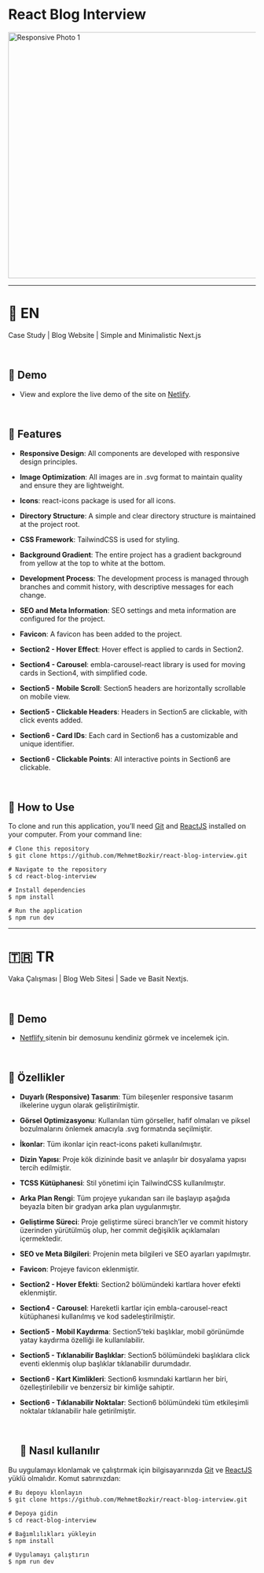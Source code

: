# React Blog Interview

<img align="center" src="https://github.com/user-attachments/assets/7833835e-8fb3-4fb8-a61b-6aa62ca09ebb" height="500" width="1200" alt="Responsive Photo 1"/>

<hr> 

<p align="center"> 

# :england: EN
Case Study | Blog Website | Simple and Minimalistic Next.js

<br> 

## :link: Demo
  - View and explore the live demo of the site on <a target="_blank" href="https://react-blog-interview-x.netlify.app/">Netlify</a>.

<br> 
  
:wrench: Features
  ------------------------------

- **Responsive Design**: All components are developed with responsive design principles.
- **Image Optimization**: All images are in .svg format to maintain quality and ensure they are lightweight.
- **Icons**: react-icons package is used for all icons.
- **Directory Structure**: A simple and clear directory structure is maintained at the project root.
- **CSS Framework**: TailwindCSS is used for styling.
- **Background Gradient**: The entire project has a gradient background from yellow at the top to white at the bottom.
- **Development Process**: The development process is managed through branches and commit history, with descriptive messages for each change.
- **SEO and Meta Information**: SEO settings and meta information are configured for the project.
- **Favicon**: A favicon has been added to the project.
- **Section2 - Hover Effect**: Hover effect is applied to cards in Section2.
- **Section4 - Carousel**: embla-carousel-react library is used for moving cards in Section4, with simplified code.
- **Section5 - Mobile Scroll**: Section5 headers are horizontally scrollable on mobile view.
- **Section5 - Clickable Headers**: Headers in Section5 are clickable, with click events added.
- **Section6 - Card IDs**: Each card in Section6 has a customizable and unique identifier.
- **Section6 - Clickable Points**: All interactive points in Section6 are clickable.

  <br> 

## :book: How to Use
To clone and run this application, you’ll need [Git](https://git-scm.com/downloads) and [ReactJS](https://reactjs.org/docs/getting-started.html) installed on your computer. From your command line:

```
# Clone this repository
$ git clone https://github.com/MehmetBozkir/react-blog-interview.git

# Navigate to the repository
$ cd react-blog-interview

# Install dependencies
$ npm install

# Run the application
$ npm run dev
```

<hr> 

# :tr: TR

Vaka Çalışması | Blog Web Sitesi | Sade ve Basit Nextjs.

<br> 

## :link: Demo
  - <a target="_blank" href="https://react-blog-interview-x.netlify.app//"> Netflify </a> sitenin bir demosunu kendiniz görmek ve incelemek için.

<br> 
  
:wrench: Özellikler
  ------------------------------

- **Duyarlı (Responsive) Tasarım**: Tüm bileşenler responsive tasarım ilkelerine uygun olarak geliştirilmiştir.
- **Görsel Optimizasyonu**: Kullanılan tüm görseller, hafif olmaları ve piksel bozulmalarını önlemek amacıyla .svg formatında seçilmiştir.
- **İkonlar**: Tüm ikonlar için react-icons paketi kullanılmıştır.
- **Dizin Yapısı**: Proje kök dizininde basit ve anlaşılır bir dosyalama yapısı tercih edilmiştir.
- **TCSS Kütüphanesi**: Stil yönetimi için TailwindCSS kullanılmıştır.
- **Arka Plan Rengi**: Tüm projeye yukarıdan sarı ile başlayıp aşağıda beyazla biten bir gradyan arka plan uygulanmıştır.
- **Geliştirme Süreci**: Proje geliştirme süreci branch’ler ve commit history üzerinden yürütülmüş olup, her commit değişiklik açıklamaları içermektedir.
- **SEO ve Meta Bilgileri**: Projenin meta bilgileri ve SEO ayarları yapılmıştır.
- **Favicon**: Projeye favicon eklenmiştir.
- **Section2 - Hover Efekti**: Section2 bölümündeki kartlara hover efekti eklenmiştir.
- **Section4 - Carousel**: Hareketli kartlar için embla-carousel-react kütüphanesi kullanılmış ve kod sadeleştirilmiştir.
- **Section5 - Mobil Kaydırma**: Section5’teki başlıklar, mobil görünümde yatay kaydırma özelliği ile kullanılabilir.
- **Section5 - Tıklanabilir Başlıklar**: Section5 bölümündeki başlıklara click eventi eklenmiş olup başlıklar tıklanabilir durumdadır.
- **Section6 - Kart Kimlikleri**: Section6 kısmındaki kartların her biri, özelleştirilebilir ve benzersiz bir kimliğe sahiptir.
- **Section6 - Tıklanabilir Noktalar**: Section6 bölümündeki tüm etkileşimli noktalar tıklanabilir hale getirilmiştir.


  <br> 

 
  ## :book: Nasıl kullanılır
Bu uygulamayı klonlamak ve çalıştırmak için bilgisayarınızda [Git](https://git-scm.com/downloads) ve [ReactJS](https://reactjs.org/docs/getting-started.html) yüklü olmalıdır. Komut satırınızdan:

```
# Bu depoyu klonlayın
$ git clone https://github.com/MehmetBozkir/react-blog-interview.git

# Depoya gidin
$ cd react-blog-interview

# Bağımlılıkları yükleyin
$ npm install

# Uygulamayı çalıştırın
$ npm run dev
```
